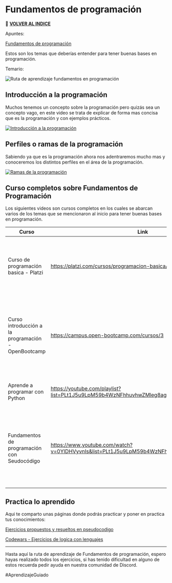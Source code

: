 # Fundamentos de programación

🚀 **[VOLVER AL INDICE](https://github.com/guides4all/G4A-Rutas)**

Apuntes:

[Fundamentos de programación](https://www.notion.so/Fundamentos-de-programaci-n-219d8069e0f849d3af4e874b9e6981b8)

Estos son los temas que deberías entender para tener buenas bases en programación.

Temario:

![Ruta de aprendizaje fundamentos en programación](https://user-images.githubusercontent.com/71718050/191284792-5b59ec61-67d6-4548-aa19-5bd72c32870c.jpg)


## Introducción a la programación
Muchos tenemos un concepto sobre la programación pero quizás sea un concepto vago, en este video se trata de explicar de forma mas concisa que es la programación y con  ejemplos prácticos.

[![Introducción a la programación](https://img.youtube.com/vi/LCPxcyb6xdE/0.jpg)](https://www.youtube.com/watch?v=LCPxcyb6xdE)

## Perfiles o ramas de la programación

Sabiendo ya que es la programación ahora nos adentraremos mucho mas y conoceremos los distintos perfiles en el área de la programación.

[![Ramas de la programación](https://img.youtube.com/vi/QTDPOxnfRaI/0.jpg)](https://www.youtube.com/watch?v=)

## Curso completos sobre Fundamentos de Programación
Los siguientes videos son cursos completos en los cuales se abarcan varios de los temas que se mencionaron al inicio para tener buenas bases en programación.

| Curso | Link | Descripción |
| --- | --- | --- |
| Curso de programación basica - Platzi | https://platzi.com/cursos/programacion-basica/ | En este curso aprenderás desde lo mas básico enfocado en el desarrollo web, introduciéndote en HTML. CSS, JS y Node. |
| Curso introducción a la programación - OpenBootcamp | https://campus.open-bootcamp.com/cursos/3 | En este módulo aprenderéis las bases de la programación desde cero para que, sea cual sea el lenguaje que queráis abordar, tengáis claros los conceptos. |
| Aprende a programar con Python | https://youtube.com/playlist?list=PLt1J5u9LpM59b4WzNFhhuvhwZMleg8agD | Aprenderás lo básico de la programación con el lenguaje python. |
| Fundamentos de programación con Seudocódigo  | https://www.youtube.com/watch?v=0YIDHVyvnIs&list=PLt1J5u9LpM59b4WzNFhhuvhwZMleg8agD&index=1 | Aprenderás lo básico de la programación con seudocódigo y con pseint, es lo mas básico antes de introducirte a algún lenguaje de programación. |

## Practica lo aprendido
Aqui te comparto unas páginas donde podrás practicar y poner en practica tus conocimientos:

[Ejercicios propuestos y resueltos en pseudocodigo](https://www.discoduroderoer.es/ejercicios-propuestos-y-resueltos-en-pseudocodigo/)

[Codewars - Ejercicios de logica con lenguajes](https://www.codewars.com/)

---

Hasta aquí la ruta de aprendizaje de Fundamentos de programación, espero hayas realizado todos los ejercicios, si has tenido dificultad en alguno de estos recuerda pedir ayuda en nuestra comunidad de Discord.

#AprendizajeGuiado
